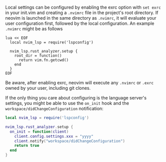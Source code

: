 Local settings can be configured by enabling the exrc option with `set exrc` in your init.vim
and creating a `.nvimrc` file in the project's root directory. If neovim is launched
in the same directory as `.nvimrc`, it will evaluate your user configuration first,
followed by the local configuration. An example `.nvimrc` might be as follows

```vim
lua << EOF
  local nvim_lsp = require('lspconfig')

  nvim_lsp.rust_analyzer.setup {
    root_dir = function()
      return vim.fn.getcwd()
    end
  }
EOF
```

Be aware, after enabling exrc, neovim will execute any `.nvimrc` or `.exrc` owned by 
your user, including git clones.

If the only thing you care about configuring is the language server's settings, you might be able to use the `on_init` hook and the `workspace/didChangeConfiguration` notification:

```lua
local nvim_lsp = require('lspconfig')

nvim_lsp.rust_analyzer.setup {
  on_init = function(client)
    client.config.settings.xxx = "yyyy"
    client.notify("workspace/didChangeConfiguration")
    return true
  end
}
```